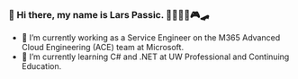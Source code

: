 ### 👋 Hi there, my name is Lars Passic. 🙏👨‍👩‍👧🎮🛹
- 🔭 I’m currently working as a Service Engineer on the M365 Advanced Cloud Engineering (ACE) team at Microsoft.
- 🌱 I’m currently learning C# and .NET at UW Professional and Continuing Education.
<!--
**larspassic/larspassic** is a ✨ _special_ ✨ repository because its `README.md` (this file) appears on your GitHub profile.

Here are some ideas to get you started:

- 👯 I’m looking to collaborate on ...
- 🤔 I’m looking for help with ...
- 💬 Ask me about ...
- 📫 How to reach me: ...
- ⚡ Fun fact: ...
-->
